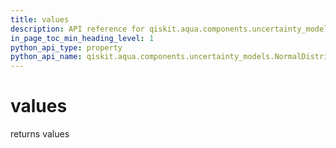 ```yaml
---
title: values
description: API reference for qiskit.aqua.components.uncertainty_models.NormalDistribution.values
in_page_toc_min_heading_level: 1
python_api_type: property
python_api_name: qiskit.aqua.components.uncertainty_models.NormalDistribution.values
---
```


# values

returns values

